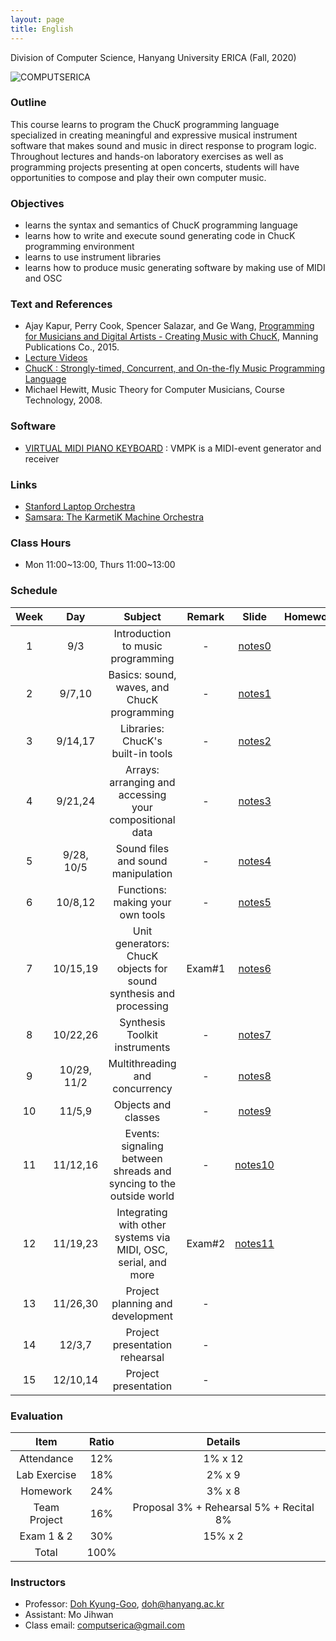 ```yaml
---
layout: page
title: English
---
```


Division of Computer Science, Hanyang University ERICA (Fall, 2020)

![COMPUTSERICA](https://i.imgur.com/3A8uLLH.png)

### Outline

This course learns to program the ChucK programming language specialized in creating meaningful and expressive musical instrument software that makes sound and music in direct response to program logic. Throughout lectures and hands-on laboratory exercises as well as programming projects presenting at open concerts, students will have opportunities to compose and play their own computer music. 

### Objectives

- learns the syntax and semantics of ChucK programming language
- learns how to write and execute sound generating code in ChucK programming environment
- learns to use instrument libraries
- learns how to produce music generating software by making use of MIDI and OSC

### Text and References

-	Ajay Kapur, Perry Cook, Spencer Salazar, and Ge Wang, [Programming for Musicians and Digital Artists - Creating Music with ChucK](https://www.manning.com/books/programming-for-musicians-and-digital-artists), Manning Publications Co., 2015.
-	[Lecture Videos](https://www.kadenze.com/courses/introduction-to-programming-for-musicians-and-digital-artists/info)
-	[ChucK : Strongly-timed, Concurrent, and On-the-fly Music Programming Language](https://chuck.cs.princeton.edu/)
-	Michael Hewitt, Music Theory for Computer Musicians, Course Technology, 2008.

### Software

-	[VIRTUAL MIDI PIANO KEYBOARD](http://vmpk.sourceforge.net/) : VMPK is a MIDI-event generator and receiver

### Links

-	[Stanford Laptop Orchestra](http://slork.stanford.edu/)
-	[Samsara: The KarmetiK Machine Orchestra](https://www.facebook.com/karmetik/videos/10153588268247091/)

### Class Hours

-	Mon 11:00~13:00, Thurs 11:00~13:00


### Schedule

| Week | Day | Subject                                    | Remark   | Slide                                                                                          | Homework |
|:--:|:--:|:----------------------------------------:|:------:|:---------------------------------------------------------------------------------------------:|:----:|
| 1  |  9/3  |     Introduction to music programming   |   \-   | [notes0](https://drive.google.com/file/d/1D3iad52W4JVhNyx4Mq1dJgcn_zzKJ43-/view?usp=sharing)  |      |
| 2  |  9/7,10  | Basics: sound, waves, and ChucK programming |   \-   | [notes1](https://drive.google.com/file/d/1D30xAwXdKHxRP8aJfIx5zzMM0-rbnemh/view?usp=sharing)  |      |
| 3  | 9/14,17   |          Libraries: ChucK's built-in tools           |   \-   | [notes2](https://drive.google.com/file/d/1RYjOnLYOyjBcTN5aoOhnQMFotaDU-xo2/view?usp=sharing)  |      |
| 4  | 9/21,24   |      Arrays: arranging and accessing your compositional data      |   \-   | [notes3](https://drive.google.com/file/d/1RiRPwouV9YrCoaZTwQT-0srWrEWIxdFU/view?usp=sharing)  |      |
| 5  | 9/28, 10/5   |  Sound files and sound manipulation   |   \-   | [notes4](https://drive.google.com/file/d/1PLj5RkghvPmZ_vV9JR3VbmGToHrj4zJ1/view?usp=sharing)  |      |
| 6  | 10/8,12   |    Functions: making your own tools      |   \-   | [notes5](https://drive.google.com/file/d/1-2Wm17impsLzfA2c-WZGAuhwID4R1yQ1/view?usp=sharing)  |      |
| 7  | 10/15,19   | Unit generators: ChucK objects for sound synthesis and processing | Exam#1 | [notes6](https://drive.google.com/file/d/1-uMk-PfVLfhMKErEpw8Tb5vu_i2731TG/view?usp=sharing)  |      |
| 8  | 10/22,26   |  Synthesis Toolkit instruments   |   \-   | [notes7](https://drive.google.com/file/d/1-vB-2tq6fFJS_tQAJikzLOR7InDZoF6O/view?usp=sharing)  |      |
| 9  | 10/29, 11/2   |  Multithreading and concurrency   |   \-   | [notes8](https://drive.google.com/file/d/1H5F1EG2VHSj77s0ehX41NiyEha9RPa0i/view?usp=sharing)  |      |
| 10 | 11/5,9   |   Objects and classes   |   \-   | [notes9](https://drive.google.com/file/d/1DcZNs7V_u5ymwLgzhEZq7TgL_dkAXSjQ/view?usp=sharing)  |      |
| 11 | 11/12,16   | Events: signaling between shreads and syncing to the outside world  |   \-   | [notes10](https://drive.google.com/file/d/1gG3Mo-etcVq9bhuwOmTMncIeqDKBy9fk/view?usp=sharing) |      |
| 12 | 11/19,23   |  Integrating with other systems via MIDI, OSC, serial, and more   |   Exam#2    | [notes11](https://drive.google.com/file/d/1KI1nxgeaQCwtxCw9zug1A5KKG33tUgY1/view?usp=sharing) |      |
| 13 | 11/26,30   |  Project planning and development   | \-  |                                                                                               |      |
| 14 | 12/3,7   |   Project presentation rehearsal     |   \-   |                                                                                               |      |
| 15 | 12/10,14   |     Project presentation       |   \-   |                                                                                               |      

### Evaluation

| Item | Ratio | Details |
|:---:|:---:|:---:|
| Attendance | 12% | 1% x 12 |
| Lab Exercise | 18% | 2% x 9 |
| Homework | 24% | 3% x 8 |
| Team Project | 16% | Proposal 3% + Rehearsal 5% + Recital 8% |
| Exam 1 & 2 | 30% | 15% x 2 |
| Total | 100% |  |


### Instructors

-	Professor: [Doh Kyung-Goo](http://doggzone.github.io/home), doh@hanyang.ac.kr
-	Assistant: Mo Jihwan
-	Class email: computserica@gmail.com
